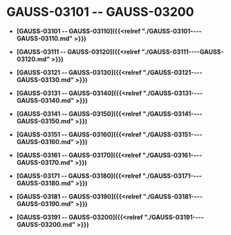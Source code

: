 # GAUSS-03101 -- GAUSS-03200

-   **[GAUSS-03101 -- GAUSS-03110]({{<relref "./GAUSS-03101----GAUSS-03110.md" >}})**  

-   **[GAUSS-03111 -- GAUSS-03120]({{<relref "./GAUSS-03111----GAUSS-03120.md" >}})**  

-   **[GAUSS-03121 -- GAUSS-03130]({{<relref "./GAUSS-03121----GAUSS-03130.md" >}})**  

-   **[GAUSS-03131 -- GAUSS-03140]({{<relref "./GAUSS-03131----GAUSS-03140.md" >}})**  

-   **[GAUSS-03141 -- GAUSS-03150]({{<relref "./GAUSS-03141----GAUSS-03150.md" >}})**  

-   **[GAUSS-03151 -- GAUSS-03160]({{<relref "./GAUSS-03151----GAUSS-03160.md" >}})**  

-   **[GAUSS-03161 -- GAUSS-03170]({{<relref "./GAUSS-03161----GAUSS-03170.md" >}})**  

-   **[GAUSS-03171 -- GAUSS-03180]({{<relref "./GAUSS-03171----GAUSS-03180.md" >}})**  

-   **[GAUSS-03181 -- GAUSS-03190]({{<relref "./GAUSS-03181----GAUSS-03190.md" >}})**  

-   **[GAUSS-03191 -- GAUSS-03200]({{<relref "./GAUSS-03191----GAUSS-03200.md" >}})**  


